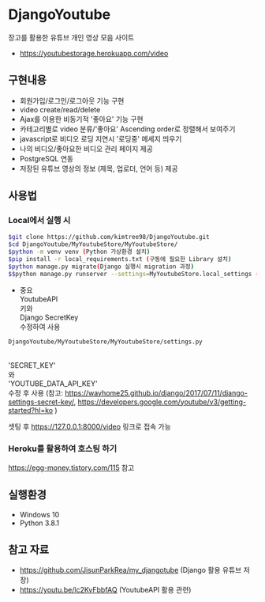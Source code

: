# DjangoYoutube
장고를 활용한 유튜브 개인 영상 모음 사이트

* https://youtubestorage.herokuapp.com/video

## 구현내용

  - 회원가입/로그인/로그아웃 기능 구현
  - video create/read/delete
  - Ajax를 이용한 비동기적 '좋아요' 기능 구현
  - 카테고리별로 video 분류/'좋아요' Ascending order로 정렬해서 보여주기
  - javascript로 비디오 로딩 지연시 '로딩중' 메세지 띄우기
  - 나의 비디오/좋아요한 비디오 관리 페이지 제공
  - PostgreSQL 연동
  - 저장된 유튜브 영상의 정보 (제목, 업로더, 언어 등) 제공


## 사용법

### Local에서 실행 시
```sh
$git clone https://github.com/kimtree98/DjangoYoutube.git
$cd DjangoYoutube/MyYoutubeStore/MyYoutubeStore/
$python -m venv venv (Python 가상환경 설치)
$pip install -r local_requirements.txt (구동에 필요한 Library 설치)
$python manage.py migrate(Django 실행시 migration 과정)
$$python manage.py runserver --settings=MyYoutubeStore.local_settings (Local Setting 파일로 서버 구동)
```
* 중요
<br>YoutubeAPI</br> 키와 <br>Django SecretKey </br>수정하여 사용
```sh
DjangoYoutube/MyYoutubeStore/MyYoutubeStore/settings.py
```
<br>'SECRET_KEY'</br>와 <br>'YOUTUBE_DATA_API_KEY'</br> 수정 후 사용
(참고: https://wayhome25.github.io/django/2017/07/11/django-settings-secret-key/, https://developers.google.com/youtube/v3/getting-started?hl=ko )




셋팅 후 https://127.0.0.1:8000/video 링크로 접속 가능

### Heroku를 활용하여 호스팅 하기

https://egg-money.tistory.com/115 참고

## 실행환경
* Windows 10
* Python 3.8.1

## 참고 자료
* https://github.com/JisunParkRea/my_djangotube (Django 활용 유튜브 저장)
* https://youtu.be/lc2KvFbbfAQ (YoutubeAPI 활용 관련)





